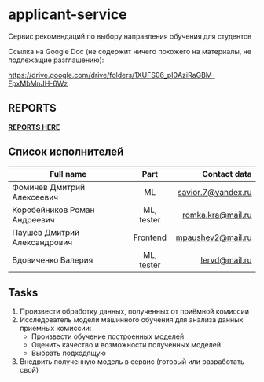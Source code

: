 # applicant-service
Сервис рекомендаций по выбору направления обучения для студентов

Ссылка на Google Doc (не содержит ничего похожего на материалы, не подлежащие разглашению): 

https://drive.google.com/drive/folders/1XUFS06_pI0AziRaGBM-FpxMbMnJH-6Wz


## REPORTS

**[REPORTS HERE](https://github.com/SaviorD7/applicant-service/tree/main/reports)** 

## Список исполнителей

| Full name                    |  Part         | Contact data       |
| -----------------------------|:-------------:| ------------------:|
| Фомичев Дмитрий Алексеевич   | ML            | savior.7@yandex.ru |
| Коробейников Роман Андреевич | ML, tester    | romka.kra@mail.ru  |
| Паушев Дмитрий Александрович | Frontend      | mpaushev2@mail.ru  |
| Вдовиченко Валерия           | ML, tester    | lervd@mail.ru      |

## Tasks

1. Произвести обработку данных, полученных от приёмной комиссии
2. Исследователь модели машинного обучения для анализа данных приемных комиссии:
      * Произвести обучение построенных моделей
      * Оценить качество и возможности полученных моделей
      * Выбрать подходящую
3. Внедрить полученную модель в сервис (готовый или разработать свой)
